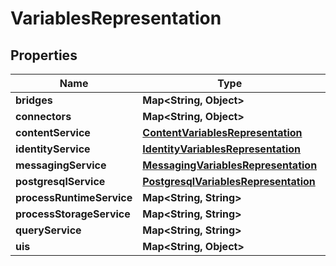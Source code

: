 # VariablesRepresentation

## Properties
Name | Type | Description | Notes
------------ | ------------- | ------------- | -------------
**bridges** | **Map&lt;String, Object&gt;** |  |  [optional]
**connectors** | **Map&lt;String, Object&gt;** |  |  [optional]
**contentService** | [**ContentVariablesRepresentation**](ContentVariablesRepresentation.md) |  |  [optional]
**identityService** | [**IdentityVariablesRepresentation**](IdentityVariablesRepresentation.md) |  |  [optional]
**messagingService** | [**MessagingVariablesRepresentation**](MessagingVariablesRepresentation.md) |  |  [optional]
**postgresqlService** | [**PostgresqlVariablesRepresentation**](PostgresqlVariablesRepresentation.md) |  |  [optional]
**processRuntimeService** | **Map&lt;String, String&gt;** |  |  [optional]
**processStorageService** | **Map&lt;String, String&gt;** |  |  [optional]
**queryService** | **Map&lt;String, String&gt;** |  |  [optional]
**uis** | **Map&lt;String, Object&gt;** |  |  [optional]

